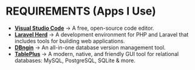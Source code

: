 # REQUIREMENTS (Apps I Use)

* **[Visual Studio Code](https://code.visualstudio.com/)** &rarr; A free, open-source code editor.
* **[Laravel Herd](https://herd.laravel.com/)** &rarr; A development environment for PHP and Laravel that includes tools for building web applications.
* **[DBngin](https://dbngin.com/)** &rarr; An all-in-one database version management tool.
* **[TablePlus](https://tableplus.com/)** &rarr; A modern, native, and friendly GUI tool for relational databases: MySQL, PostgreSQL, SQLite & more.
